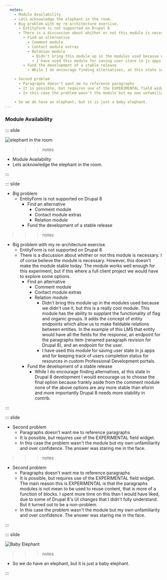 ```yaml
---
  notes:
    - Module Availability
    - Lets acknowledge the elephant in the room.
    - Big problem with my re-architecture exercise.
      - EntityForm is not supported on Drupal 8
      - There is a discussion about whither or not this module is necessary. I of corse believe the module is necessary. However, this doesn't make the module stable today. The module works well enough for this experiment, but if this where a full client project we would have to explore some options.
        - Find an alternative
          - Comment module
          - Contact module extras
          - Relation module
            - Didn't bring this module up in the modules used because we didn't use it, but this is a really cool module. This module has the ability to supplant the functionality of flag and organic groups. It adds the concept of entity endpoints which allow us to make fieldable relations between entities. In the example of this LMS that entity would have all the fields for the response, an endpoint for the paragraphs item (renamed paragraph revision for Drupal 8), and an endpoint for the user.
            - I have used this module for saving user state in js apps and for keeping track of users completion status for resources in custom Professional Development portals.
        - Fund the development of a stable release
          - While I do encourage finding alternatives, at this state in Drupal 8 development I would encourage us to choose the final option because frankly aside from the comment module none of the above options are any more stable than eform and more importantly Drupal 8 needs more stability in contrib.

    - Second problem
      - Paragraphs doesn't want me to reference paragraphs
      - It is possible, but requires use of the EXPERIMENTAL field widget. The main reason this is EXPERIMENTAL is that the paragraphs modules is not mean to be used to reuse content, that is more of a function of blocks. I spent more time on this than I would have liked, due to some of Drupal 8's UI changes that I didn't fully understand. But it turned out to be a non-problem.
      - In this case the problem wasn't the module but my own unfamiliarity and over confidence. The answer was staring me in the face.

    - So we do have an elephant, but it is just a baby elephant.
---
```


### Module Availability

::: slide

![elephant in the room](http://68.media.tumblr.com/06a363a56c82b78b55dd9dc52df72174/tumblr_o2k1xwmoN91ritmyro1_500.jpg)

>>> notes
 - Module Availability
 - Lets acknowledge the elephant in the room.

>>>

:::

::: slide

- Big problem
  - EntityForm is not supported on Drupal 8
    - Find an alternative
      - Comment module
      - Contact module extras
      - Relation module
    - Fund the development of a stable release

>>> notes
 - Big problem with my re-architecture exercise.
   - EntityForm is not supported on Drupal 8
   - There is a discussion about whither or not this module is necessary. I of corse believe the module is necessary. However, this doesn't make the module stable today. The module works well enough for this experiment, but if this where a full client project we would have to explore some options.
     - Find an alternative
       - Comment module
       - Contact module extras
       - Relation module
         - Didn't bring this module up in the modules used because we didn't use it, but this is a really cool module. This module has the ability to supplant the functionality of flag and organic groups. It adds the concept of entity endpoints which allow us to make fieldable relations between entities. In the example of this LMS that entity would have all the fields for the response, an endpoint for the paragraphs item (renamed paragraph revision for Drupal 8), and an endpoint for the user.
         - I have used this module for saving user state in js apps and for keeping track of users completion status for resources in custom Professional Development portals.
     - Fund the development of a stable release
       - While I do encourage finding alternatives, at this state in Drupal 8 development I would encourage us to choose the final option because frankly aside from the comment module none of the above options are any more stable than eform and more importantly Drupal 8 needs more stability in contrib.

>>>

:::

::: slide

- Second problem
  - Paragraphs doesn't want me to reference paragraphs
  - It is possible, but requires use of the EXPERIMENTAL field widget.
  - In this case the problem wasn't the module but my own unfamiliarity and over confidence. The answer was staring me in the face.

>>> notes
 - Second problem
   - Paragraphs doesn't want me to reference paragraphs
   - It is possible, but requires use of the EXPERIMENTAL field widget. The main reason this is EXPERIMENTAL is that the paragraphs modules is not mean to be used to reuse content, that is more of a function of blocks. I spent more time on this than I would have liked, due to some of Drupal 8's UI changes that I didn't fully understand. But it turned out to be a non-problem.
   - In this case the problem wasn't the module but my own unfamiliarity and over confidence. The answer was staring me in the face.

>>>

:::

::: slide

![Baby Elephant](/content/images/babyele.gif)

>>> notes
 - So we do have an elephant, but it is just a baby elephant.

>>>

:::
